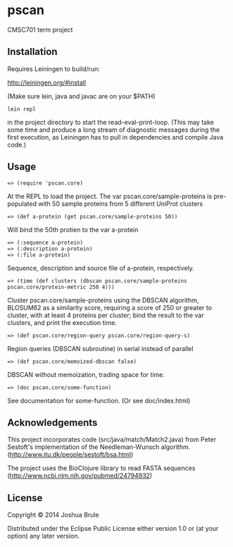 # pscan

CMSC701 term project

## Installation

Requires Leiningen to build/run:

http://leiningen.org/#install

(Make sure lein, java and javac are on your $PATH)

    lein repl
    
in the project directory to start the read-eval-print-loop. (This may take some time and produce a long stream of diagnostic messages during the first execution, as Leiningen has to pull in dependencies and compile Java code.)

## Usage

    => (require 'pscan.core)
    
At the REPL to load the project. The var pscan.core/sample-proteins is pre-populated with 50 sample proteins from 5 different UniProt clusters

    => (def a-protein (get pscan.core/sample-proteins 50))
    
Will bind the 50th protien to the var a-protein

    => (:sequence a-protein)
    => (:description a-protein)
    => (:file a-protein)

Sequence, description and source file of a-protein, respectively.

    => (time (def clusters (dbscan pscan.core/sample-proteins pscan.core/protein-metric 250 4)))

Cluster pscan.core/sample-proteins using the DBSCAN algorithm, BLOSUM62 as a similarity score, requiring a score of 250 or greater to cluster, with at least 4 proteins per cluster; bind the result to the var clusters, and print the execution time.

    => (def pscan.core/region-query pscan.core/region-query-s)
    
Region queries (DBSCAN subroutine) in serial instead of parallel

    => (def pscan.core/memoized-dbscan false)
    
DBSCAN without memoization, trading space for time.

    => (doc pscan.core/some-function)
    
See documentation for some-function. (Or see doc/index.html)

## Acknowledgements

This project incorporates code (src/java/match/Match2.java) from Peter Sestoft's implementation of the Needleman-Wunsch algorithm. (http://www.itu.dk/people/sestoft/bsa.html)

The project uses the BioClojure library to read FASTA sequences (http://www.ncbi.nlm.nih.gov/pubmed/24794932)

## License

Copyright © 2014 Joshua Brule

Distributed under the Eclipse Public License either version 1.0 or (at
your option) any later version.
